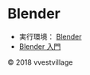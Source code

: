 # Blender

* 実行環境： [Blender](https://www.blender.org/) 
* [Blender 入門](https://github.com/vvestvillage/Blender/tree/master/introduction)

© 2018 vvestvillage
